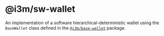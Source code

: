 # @i3m/sw-wallet

An implementation of a software hierarchical-deterministic wallet using the `BaseWallet` class defined in the [`@i3m/base-wallet`](../base-wallet/) package.
